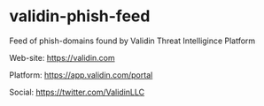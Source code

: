 # validin-phish-feed
Feed of phish-domains found by Validin Threat Intelligince Platform

Web-site: https://validin.com

Platform: https://app.validin.com/portal

Social: https://twitter.com/ValidinLLC
